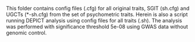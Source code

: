 This folder contains config files (.cfg) for all original traits, SGIT (sh.cfg) and UGCTs (*-sh.cfg) from the set of psychometric traits. Herein is also a script running DEPICT analysis using config files for all traits (.sh). The analysis was performed with significance threshold 5e-08 using GWAS data without genomic control.
